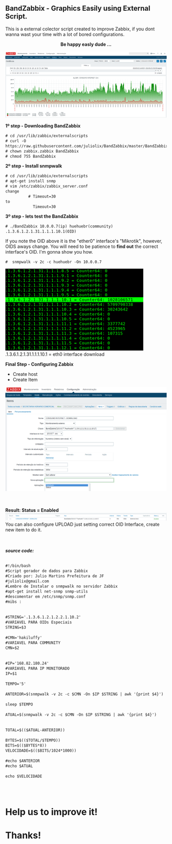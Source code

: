 ## BandZabbix - Graphics Easily using External Script.  

This is a external colector script created to improve Zabbix, if you dont wanna wast your time with a lot of bored configurations.

<div align="center"><b>Be happy easly dude ...</b></div>

![Screenshot](zabbix1.png)


<b> 1º step - Downloading BandZabbix</b>

<pre><code># cd /usr/lib/zabbix/externalscripts
# curl -O https://raw.githubusercontent.com/juliolix/BandZabbix/master/BandZabbix
# chown zabbix.zabbix BandZabbix
# chmod 755 BandZabbix
</code></pre>

<b> 2º step - Install snmpwalk </b>

<pre><code># cd /usr/lib/zabbix/externalscripts
# apt-get install snmp 
# vim /etc/zabbix/zabbix_server.conf 
change 
          # Timeout=30
to 
            Timeout=30
</code></pre>

<b> 3º step - lets test the BandZabbix  </b>


<pre><code># ./BandZabbix 10.0.0.7(ip) huehuebr(community) .1.3.6.1.2.1.31.1.1.1.10.1(OID)
</code></pre>

If you note the OID above it is the "ether0" interface's "Mikrotik", however, OIDS aways change. You will need to be patience to <b>find out</b> the correct interface's OID. I'm gonna show you how.

<pre><code>#  snmpwalk -v 2c -c huehuebr -On 10.0.0.7 
</pre></code>
![Screenshot](terminal1.png)<br>
.1.3.6.1.2.1.31.1.1.1.10.1 = eth0 interface download 


<b> Final Step - Configuring Zabbix </b>

- Create host 
- Create Item 

![Screenshot](item1.png)
<br>
<br>
<br>

<b> Result: Status = Enabled</b><br>
![Screenshot](result.png)
You can also configure UPLOAD just setting correct OID Interface, create new item to do it.
<br>
<br>
<br>


<b><i> source code: </i></b>

<pre><code>
#!/bin/bash
#Script gerador de dados para Zabbix
#Criado por: Julio Martins Prefeitura de JF 
#juliolix@gmail.com
#Lembre de Instalar o snmpwalk no servidor Zabbix
#apt-get install net-snmp snmp-utils
#descomentar em /etc/snmp/snmp.conf
#mibs :


#STRING='.1.3.6.1.2.1.2.2.1.10.2'
#VARIAVEL PARA OIDs Especiais
STRING=$3

#CMN='hakiluffy'
#VARIAVEL PARA COMMUNITY
CMN=$2


#IP='168.82.180.24'
#VARIAVEL PARA IP MONITORADO
IP=$1

TEMPO='5'

ANTERIOR=$(snmpwalk -v 2c -c $CMN -On $IP $STRING | awk '{print $4}')

sleep $TEMPO

ATUAL=$(snmpwalk -v 2c -c $CMN -On $IP $STRING | awk '{print $4}')


TOTAL=$(($ATUAL-ANTERIOR))

BYTES=$(($TOTAL/$TEMPO))
BITS=$(($BYTES*8))
VELOCIDADE=$(($BITS/1024*1000))

#echo $ANTERIOR
#echo $ATUAL

echo $VELOCIDADE
</pre></code>

<br>
<br>

# Help us to improve it!
# Thanks!
